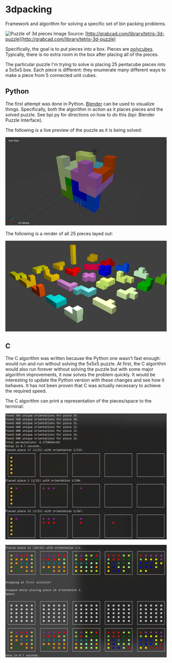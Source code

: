 # 3dpacking

Framework and algorithm for solving a specific set of bin packing problems.

![Puzzle of 3d pieces](https://d2t1xqejof9utc.cloudfront.net/screenshots/pics/e45170a1794e832865a5f219ca0c70bf/large.jpg)
Image Source: [http://grabcad.com/library/tetris-3d-puzzle](http://grabcad.com/library/tetris-3d-puzzle)

Specifically, the goal is to put pieces into a box. Pieces are [polycubes](http://en.wikipedia.org/wiki/Polycube). Typically, there is no extra room in the box after placing all of the pieces.

The particular puzzle I'm trying to solve is placing 25 pentacube pieces into a 5x5x5 box. Each piece is different: they enumerate many different ways to make a piece from 5 connected unit cubes.

## Python
The first attempt was done in Python. [Blender](http://www.blender.org/) can be used to visualize things. Specifically, both the algorithm in action as it places pieces and the solved puzzle. See bpi.py for directions on how to do this (bpi: Blender Puzzle Interface).

The following is a live preview of the puzzle as it is being solved:

![Preview of puzzle being solved](/img/solving_preview.png?raw=true)

The following is a render of all 25 pieces layed out:

![Render of 25 pentacube pieces](/img/pieces_render.png?raw=true)

## C
The C algorithm was written because the Python one wasn't fast enough: would run and run without solving the 5x5x5 puzzle. At first, the C algorithm would also run forever without solving the puzzle but with some major algorithm improvements, it now solves the problem quickly. It would be interesting to update the Python version with these changes and see how it behaves. It has not been proven that C was actually necessary to achieve the required speed.

The C algorithm can print a representation of the pieces/space to the terminal:

![Output of C algorithm as it starts placing pieces](/img/solving_start.png?raw=true)

![Output of C algorithm as it solves the problem](/img/solving_end.png?raw=true)



